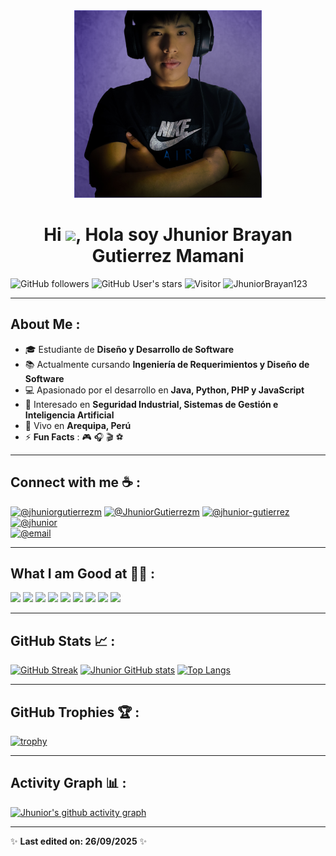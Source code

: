 <div align="center" width="50">
    <img alt="Jhunior" src="./assets/Jhunior.png" width="300"/>
</div>

<h1 align="center">Hi <img src="https://media.giphy.com/media/hvRJCLFzcasrR4ia7z/giphy.gif" width="35">, Hola soy Jhunior Brayan Gutierrez Mamani</h1>

![GitHub followers](https://img.shields.io/github/followers/jhuniorBrayan123?style=social) 
![GitHub User's stars](https://img.shields.io/github/stars/jhuniorBrayan123?style=social) 
![Visitor](https://visitor-badge.laobi.icu/badge?page_id=JhuniorBrayan123.JhuniorBrayan123) 
<img src="https://komarev.com/ghpvc/?username=JhuniorBrayan123" alt="JhuniorBrayan123" />

---

## About Me :

- 🎓 Estudiante de **Diseño y Desarrollo de Software**  
- 📚 Actualmente cursando **Ingeniería de Requerimientos y Diseño de Software**  
- 💻 Apasionado por el desarrollo en **Java, Python, PHP y JavaScript**  
- 🌱 Interesado en **Seguridad Industrial, Sistemas de Gestión e Inteligencia Artificial**  
- 🏡 Vivo en **Arequipa, Perú**  
- ⚡ **Fun Facts** : 🎮 🎧 🎬 ⚽

---

## Connect with me ☕ :

[![@jhuniorgutierrezm](https://img.icons8.com/fluency/48/000000/instagram-new.png "@jhuniorgutierrezm")](https://www.instagram.com/jhuniorgutierrezm/) 
[![@JhuniorGutierrezm](https://img.icons8.com/fluency/48/000000/facebook.png "@JhuniorGutierrezm")](https://www.facebook.com/jhuniorgutierrezm) 
[![@jhunior-gutierrez](https://img.icons8.com/fluency/48/000000/linkedin.png "@jhunior-gutierrez")](https://www.linkedin.com/in/jhunior-gutierrez/) 
[![@jhunior](https://img.icons8.com/fluency/48/000000/twitter-squared.png "@jhunior")](https://twitter.com/)  
[![@email](https://img.icons8.com/fluency/48/000000/apple-mail.png "@email")](mailto:jhunior.gutierrezm@gmail.com)

---

## What I am Good at 🧑‍💻 :

<img src="https://img.icons8.com/color/48/000000/html-5--v1.png"/> 
<img src="https://img.icons8.com/color/48/000000/css3.png"/> 
<img src="https://img.icons8.com/color/48/000000/javascript--v1.png"/> 
<img src="https://img.icons8.com/color/48/000000/java-coffee-cup-logo--v1.png"/> 
<img src="https://img.icons8.com/officel/48/000000/php-logo.png"/> 
<img src="https://img.icons8.com/color/48/000000/python--v1.png"/> 

<img src="https://img.icons8.com/color/48/000000/mysql-logo.png"/> 
<img src="https://img.icons8.com/color/48/000000/mongodb.png"/> 
<img src="https://img.icons8.com/color/48/000000/firebase.png"/> 

---

## GitHub Stats 📈 :

[![GitHub Streak](https://github-readme-streak-stats.herokuapp.com?user=jhuniorGutierrezm&theme=algolia&date_format=M%20j%5B%2C%20Y%5D)](https://git.io/streak-stats) 
[![Jhunior GitHub stats](https://github-readme-stats.vercel.app/api?username=jhuniorGutierrezm&theme=algolia)](https://github.com/jhuniorGutierrezm/github-readme-stats) 
[![Top Langs](https://github-readme-stats.vercel.app/api/top-langs/?username=jhuniorGutierrezm&theme=algolia)](https://github.com/jhuniorGutierrezm/github-readme-stats)

---

## GitHub Trophies 🏆 :

[![trophy](https://github-profile-trophy.vercel.app/?username=jhuniorGutierrezm&theme=algolia)](https://github.com/jhuniorGutierrezm/github-profile-trophy)

---

## Activity Graph 📊 :

[![Jhunior's github activity graph](https://github-readme-activity-graph.vercel.app/graph?username=jhuniorGutierrezm&bg_color=000&color=fff&line=00E676&point=fff&hide_border=true)](https://github.com/ashutosh00710/github-readme-activity-graph)

---

✨ **Last edited on: 26/09/2025** ✨
